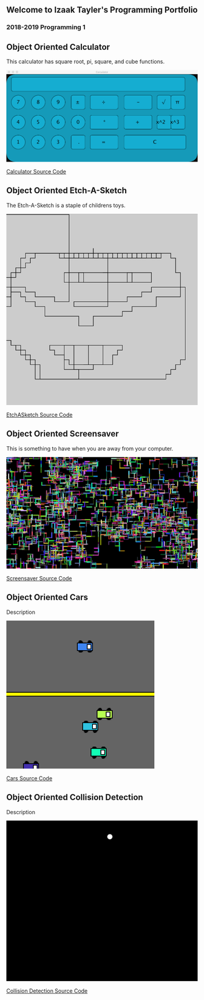 ## Welcome to Izaak Tayler's Programming Portfolio
### 2018-2019 Programming 1

## Object Oriented Calculator
This calculator has square root, pi, square, and cube functions.

![Calculator](https://github.com/IzaakTayler/2019ProgrammingPortfolio/blob/master/Calc/CalculatorScreen.png?raw=true)

[Calculator Source Code](https://github.com/IzaakTayler/2019ProgrammingPortfolio/blob/master/Calc/Calculator.zip)

## Object Oriented Etch-A-Sketch
The Etch-A-Sketch is a staple of childrens toys.

![EtchASketch](https://github.com/IzaakTayler/2019ProgrammingPortfolio/blob/master/EtchASketch/EtchASketch.png?raw=true)

[EtchASketch Source Code](https://github.com/IzaakTayler/2019ProgrammingPortfolio/blob/master/EtchASketch/EtchASketch.pde.zip)

## Object Oriented Screensaver
This is something to have when you are away from your computer.

![Screensaver](https://github.com/IzaakTayler/2019ProgrammingPortfolio/blob/master/Screensaver/ScreensaverScreen.png?raw=true)

[Screensaver Source Code](https://github.com/IzaakTayler/2019ProgrammingPortfolio/blob/master/Screensaver/ScreenSaver.zip)

## Object Oriented Cars
Description

![Cars](https://github.com/IzaakTayler/2019ProgrammingPortfolio/blob/master/Cars/CarsScreen.png?raw=true)

[Cars Source Code](https://github.com/IzaakTayler/2019ProgrammingPortfolio/blob/master/Cars/Cars.zip)

## Object Oriented Collision Detection
Description

![Collision Detection](https://github.com/IzaakTayler/2019ProgrammingPortfolio/blob/master/CollisionDetection/CollisionDetection.png?raw=true)

[Collision Detection Source Code](https://github.com/IzaakTayler/2019ProgrammingPortfolio/blob/master/CollisionDetection/CollisionDetection.zip)

##
